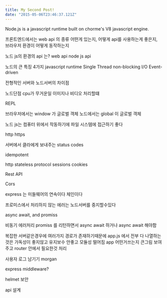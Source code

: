 ```yaml
---
title: My Second Post!
date: "2015-05-06T23:46:37.121Z"
---
```


Node.js is a javascript runtime built on chorme's V8 javascript engine.

프론트엔드에서는 web api 의 종류 어떤게 있는지, 어떻게 api를 사용하는게 좋은지,
브라우저 환경이 어떻게 동작하는지

노드 js의 환경의 api 는?
web api
node js api

노드의 큰 특징 4가지
javascript runtime
Single Thread
non-blocking I/O
Event-driven

전형적인 서버와 노드서버의 차이점

노드단점 cpu가 무거운일 이미지나 비디오 처리할떄

REPL

브라우저에서는 window 가 글로벌 객체
노드에서는 global 이 글로벌 객체

노드 js는 컴퓨터 위에서 작동하기에 파일 시스템에 접근하기 좋다

http https

서버에서 클라에게 보내주는 status codes

idempotent

http
stateless protocol
sessions cookies

Rest API

Cors

express 는 미들웨어의 연속이다 체인이다

프로미스에서 처리하지 않는 에러는 노드서버를 중지할수있다

async await, and promiss

비동기 에러처리 promiss 를 리턴하면서 async await 하거나
async await 해야함

복잡한 서버같은경우에 여러가지 경로가 존재하기때문에 app.js 에서
전부 다 나열하는것은 가독성이 좋지않고 유지보수 안좋고
모듈성 떨어짐
app 어떤거쓰는지 큰그림 보여주고 router 안에서 필요한것 처리

사용자 로그 남기기 morgan

express middleware?

helmet 보안

api 설계
